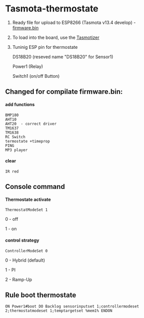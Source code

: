 # Tasmota-thermostate

1. Ready file for upload to ESP8266  (Tasmota v13.4 develop)  - [firmware.bin](https://github.com/1638NimtE/Tasmota_AHT20/blob/main/firmware.bin)
2. To load into the board, use the [Tasmotizer](https://github.com/tasmota/tasmotizer)
3. Tuninig ESP pin for thermostate

   DS18B20 (reseved name "DS18B20" for Sensor1)

   Power1 (Relay)

   Switch1 (on/off Button)
  
## Changed for compilate firmware.bin:

#### add functions
    BMP180
    AHT10
    AHT20  - correct driver
    TM1637
    TM1638
    RC Switch
    termostate +timeprop
    PING
    MP3 player

#### clear 
    IR red

## Console command

#### Thermostate activate
    ThermostatModeSet 1
0 - off

1 - on

#### control strategy
    ControllerModeSet 0
0 - Hybrid (default)

1 - PI 

2 - Ramp-Up

## Rule boot thermostate
    ON Power1#boot DO Backlog sensorinputset 1;controllermodeset 2;thermostatmodeset 1;temptargetset %mem1% ENDON
